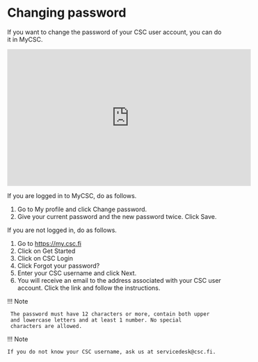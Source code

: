 # Changing password

If you want to change the password of your CSC user account, you can
do it in MyCSC.

<iframe width="560" height="315" src="https://www.youtube.com/embed/dsZpJ88mep8" frameborder="0" allow="accelerometer; autoplay; encrypted-media; gyroscope; picture-in-picture" allowfullscreen></iframe>

If you are logged in to MyCSC, do as follows.

1. Go to My profile and click Change password.
1. Give your current password and the new password twice. Click Save.

If you are not logged in, do as follows.

1. Go to https://my.csc.fi
1. Click on Get Started
1. Click on CSC Login
1. Click Forgot your password?
1. Enter your CSC username and click Next.
1. You will receive an email to the address associated with your CSC
user account. Click the link and follow the instructions.

!!! Note

     The password must have 12 characters or more, contain both upper
     and lowercase letters and at least 1 number. No special
     characters are allowed.

!!! Note

    If you do not know your CSC username, ask us at servicedesk@csc.fi.
